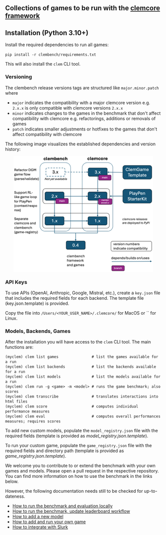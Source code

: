 ## Collections of games to be run with the [clemcore framework](https://github.com/clp-research/clemcore)

## Installation (Python 3.10+)

Install the required dependencies to run all games: 

`pip install -r clembench/requirements.txt`

This will also install the `clem` CLI tool.

### Versioning

The clembench release versions tags are structured like `major.minor.patch` where

- `major` indicates the compatibility with a major clemcore version e.g. `2.x.x` is only compatible with clemcore versions `2.x.x`
- `minor` indicates changes to the games in the benchmark that don't affect compatibility with clemcore e.g. refactorings, additions or removals of games
- `patch` indicates smaller adjustments or hotfixes to the games that don't affect compatibility with clemcore 

The following image visualizes the established dependencies and version history:

<a href="versions.png">
    <img src="versions.png" alt="Thumbnail" width="450" style="display: block; margin: auto;"/>
</a>


### API Keys

To use APIs (OpenAI, Anthropic, Google, Mistral, etc.), create a `key.json` file that includes the required fields for each backend. The template file (key.json.template) is provided.

Copy the file into `/Users/<YOUR_USER_NAME>/.clemcore/` for MacOS or `` for Linux.

### Models, Backends, Games

After the installation you will have access to the `clem` CLI tool. The main functions are:

```
(myclem) clem list games               # list the games available for a run
(myclem) clem list backends            # list the backends available for a run
(myclem) clem list models              # list the models available for a run
(myclem) clem run -g <game> -m <model> # runs the game benchmark; also scores
(myclem) clem transcribe               # translates interactions into html files
(myclem) clem score                    # computes individual performance measures
(myclem) clem eval                     # computes overall performances measures; requires scores
```

To add new custom models, populate the `model_registry.json` file with the required fields  (template is provided as *model_registry.json.template*).

To run your custom game, populate the `game_registry.json` file with the required fields and directory path (template is provided as *game_registry.json.template*).


We welcome you to contribute to or extend the benchmark with your own games and models. 
Please open a pull request in the respective repository. 
You can find more information on how to use the benchmark in the links below.

However, the following documentation needs still to be checked for up-to-dateness.

- [How to run the benchmark and evaluation locally](docs/howto_run_benchmark.md)
- [How to run the benchmark, update leaderboard workflow](docs/howto_benchmark_workflow.md)
- [How to add a new model](docs/howto_add_models.md)
- [How to add and run your own game](docs/howto_add_games.md)
- [How to integrate with Slurk](docs/howto_slurk.md)
